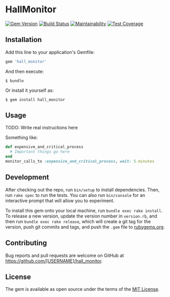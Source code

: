 # HallMonitor

[![Gem Version](https://badge.fury.io/rb/hall_monitor.svg)](https://badge.fury.io/rb/hall_monitor)
[![Build Status](https://semaphoreci.com/api/v1/freshly/spicerack/branches/master/badge.svg)](https://semaphoreci.com/freshly/spicerack)
[![Maintainability](https://api.codeclimate.com/v1/badges/7e089c2617c530a85b17/maintainability)](https://codeclimate.com/github/Freshly/spicerack/maintainability)
[![Test Coverage](https://api.codeclimate.com/v1/badges/7e089c2617c530a85b17/test_coverage)](https://codeclimate.com/github/Freshly/spicerack/test_coverage)

## Installation

Add this line to your application's Gemfile:

```ruby
gem 'hall_monitor'
```

And then execute:

    $ bundle

Or install it yourself as:

    $ gem install hall_monitor

## Usage

TODO: Write real instructions here

Something like:

```ruby
def expensive_and_critical_process
  # Important things go here
end
monitor_calls_to :expensive_and_critical_process, wait: 5.minutes
```

## Development

After checking out the repo, run `bin/setup` to install dependencies. Then, run `rake spec` to run the tests. You can also run `bin/console` for an interactive prompt that will allow you to experiment.

To install this gem onto your local machine, run `bundle exec rake install`. To release a new version, update the version number in `version.rb`, and then run `bundle exec rake release`, which will create a git tag for the version, push git commits and tags, and push the `.gem` file to [rubygems.org](https://rubygems.org).

## Contributing

Bug reports and pull requests are welcome on GitHub at https://github.com/[USERNAME]/hall_monitor.

## License

The gem is available as open source under the terms of the [MIT License](http://opensource.org/licenses/MIT).
